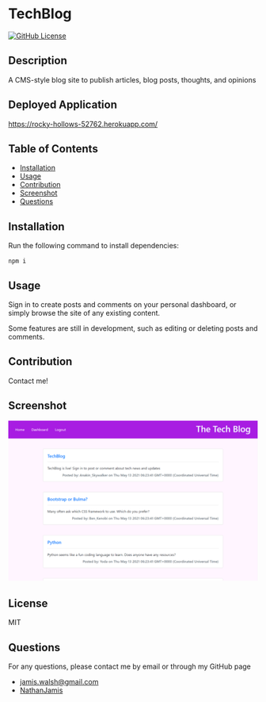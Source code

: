 
# TechBlog

[![GitHub License](https://img.shields.io/badge/license-MIT-green)](License.md)

## Description

A CMS-style blog site to publish articles, blog posts, thoughts, and opinions

## Deployed Application

https://rocky-hollows-52762.herokuapp.com/

## Table of Contents

* [Installation](#installation)
* [Usage](#usage)
* [Contribution](#contribution)
* [Screenshot](#screenshot)
* [Questions](#questions)

## Installation

Run the following command to install dependencies:

```
npm i
```

## Usage

Sign in to create posts and comments on your personal dashboard, or simply browse the site of any existing content.

Some features are still in development, such as editing or deleting posts and comments.

## Contribution

Contact me!

## Screenshot

![Screenshot](https://github.com/NathanJamis/TechBlog/blob/main/ref/Assets/1620975258549.png)

## License

MIT 

## Questions

For any questions, please contact me by email or through my GitHub page
* [jamis.walsh@gmail.com](mailto:jamis.walsh@gmail.com)
* [NathanJamis](https://github.com/NathanJamis)
